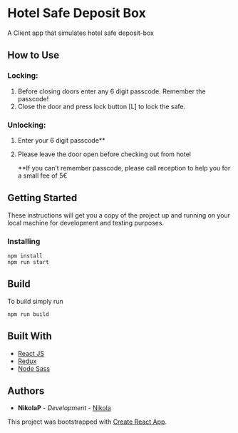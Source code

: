 # Hotel Safe Deposit Box

A Client app that simulates hotel safe deposit-box

## How to Use

### Locking:

1. Before closing doors enter any 6 digit passcode. Remember the passcode!
2. Close the door and press lock button [L] to lock the safe.

### Unlocking:

1. Enter your 6 digit passcode\*\*
2. Please leave the door open before checking out from hotel

   \*\*If you can’t remember passcode, please call reception to help you for a small fee of 5​€

## Getting Started

These instructions will get you a copy of the project up and running on your local machine for development and testing purposes.

### Installing

```
npm install
npm run start
```

## Build

To build simply run

```
npm run build
```

## Built With

- [React JS](https://reactjs.org/)
- [Redux](https://react-redux.js.org/)
- [Node Sass](https://github.com/sass/node-sass)

## Authors

- **NikolaP** - _Development_ - [Nikola](https://github.com/NikolaPerisic)

This project was bootstrapped with [Create React App](https://github.com/facebook/create-react-app).
